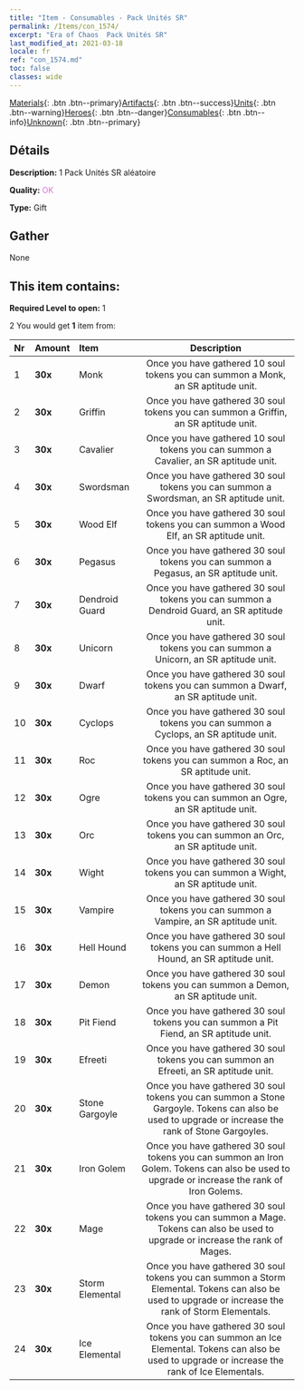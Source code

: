 ```yaml
---
title: "Item - Consumables - Pack Unités SR"
permalink: /Items/con_1574/
excerpt: "Era of Chaos  Pack Unités SR"
last_modified_at: 2021-03-18
locale: fr
ref: "con_1574.md"
toc: false
classes: wide
---
```

 [Materials](/fr/Items/){: .btn .btn--primary}[Artifacts](/fr/Items/Artifacts/){: .btn .btn--success}[Units](/fr/Items/Units/){: .btn .btn--warning}[Heroes](/fr/Items/Heroes/){: .btn .btn--danger}[Consumables](/fr/Items/Consumables/){: .btn .btn--info}[Unknown](/fr/Items/Unknown/){: .btn .btn--primary}

## Détails
 **Description:** 1 Pack Unités SR aléatoire

 **Quality:** <span style="color: #DA70D6">OK</span>

 **Type:** Gift

## Gather

  None

## This item contains:

 **Required Level to open:** 1

 2 You would get **1** item  from:

  | Nr | Amount |     Item    | Description |
  |:---|:-------|:------------|:-----------:|
  | 1 |  **30x** | Monk | Once you have gathered 10 soul tokens you can summon a Monk, an SR aptitude unit.  | 
  | 2 |  **30x** | Griffin | Once you have gathered 30 soul tokens you can summon a Griffin, an SR aptitude unit.  | 
  | 3 |  **30x** | Cavalier  | Once you have gathered 10 soul tokens you can summon a Cavalier, an SR aptitude unit.  | 
  | 4 |  **30x** | Swordsman | Once you have gathered 30 soul tokens you can summon a Swordsman, an SR aptitude unit.  | 
  | 5 |  **30x** | Wood Elf | Once you have gathered 30 soul tokens you can summon a Wood Elf, an SR aptitude unit.  | 
  | 6 |  **30x** | Pegasus | Once you have gathered 30 soul tokens you can summon a Pegasus, an SR aptitude unit.  | 
  | 7 |  **30x** | Dendroid Guard | Once you have gathered 30 soul tokens you can summon a Dendroid Guard, an SR aptitude unit.  | 
  | 8 |  **30x** | Unicorn | Once you have gathered 30 soul tokens you can summon a Unicorn, an SR aptitude unit.  | 
  | 9 |  **30x** | Dwarf | Once you have gathered 30 soul tokens you can summon a Dwarf, an SR aptitude unit.  | 
  | 10 |  **30x** | Cyclops | Once you have gathered 30 soul tokens you can summon a Cyclops, an SR aptitude unit.  | 
  | 11 |  **30x** | Roc | Once you have gathered 30 soul tokens you can summon a Roc, an SR aptitude unit.  | 
  | 12 |  **30x** | Ogre | Once you have gathered 30 soul tokens you can summon an Ogre, an SR aptitude unit.  | 
  | 13 |  **30x** | Orc | Once you have gathered 30 soul tokens you can summon an Orc, an SR aptitude unit.  | 
  | 14 |  **30x** | Wight | Once you have gathered 30 soul tokens you can summon a Wight, an SR aptitude unit.  | 
  | 15 |  **30x** | Vampire | Once you have gathered 30 soul tokens you can summon a Vampire, an SR aptitude unit.  | 
  | 16 |  **30x** | Hell Hound | Once you have gathered 30 soul tokens you can summon a Hell Hound, an SR aptitude unit.  | 
  | 17 |  **30x** | Demon | Once you have gathered 30 soul tokens you can summon a Demon, an SR aptitude unit.  | 
  | 18 |  **30x** | Pit Fiend | Once you have gathered 30 soul tokens you can summon a Pit Fiend, an SR aptitude unit.  | 
  | 19 |  **30x** | Efreeti | Once you have gathered 30 soul tokens you can summon an Efreeti, an SR aptitude unit.  | 
  | 20 |  **30x** | Stone Gargoyle | Once you have gathered 30 soul tokens you can summon a Stone Gargoyle. Tokens can also be used to upgrade or increase the rank of Stone Gargoyles.  | 
  | 21 |  **30x** | Iron Golem | Once you have gathered 30 soul tokens you can summon an Iron Golem. Tokens can also be used to upgrade or increase the rank of Iron Golems.  | 
  | 22 |  **30x** | Mage | Once you have gathered 30 soul tokens you can summon a Mage. Tokens can also be used to upgrade or increase the rank of Mages.  | 
  | 23 |  **30x** | Storm Elemental | Once you have gathered 30 soul tokens you can summon a Storm Elemental. Tokens can also be used to upgrade or increase the rank of Storm Elementals.  | 
  | 24 |  **30x** | Ice Elemental | Once you have gathered 30 soul tokens you can summon an Ice Elemental. Tokens can also be used to upgrade or increase the rank of Ice Elementals.  | 
